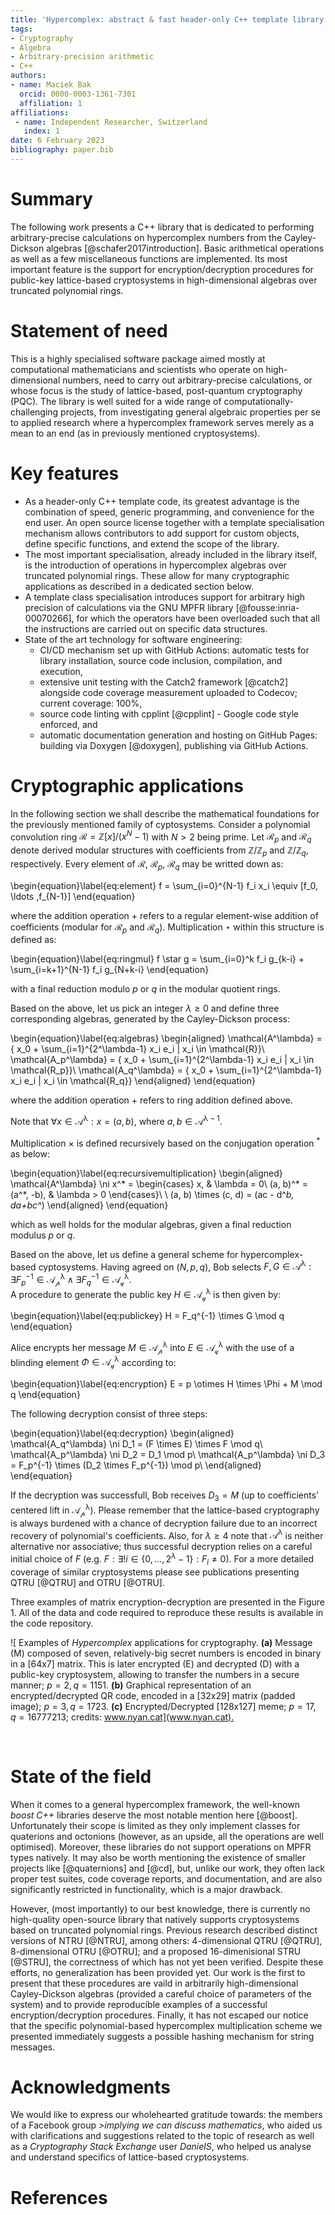 ```yaml
---
title: 'Hypercomplex: abstract & fast header-only C++ template library for lattice-based cryptosystems in high-dimensional algebras'
tags:
- Cryptography
- Algebra
- Arbitrary-precision arithmetic
- C++
authors:
- name: Maciek Bak
  orcid: 0000-0003-1361-7301
  affiliation: 1
affiliations:
 - name: Independent Researcher, Switzerland
   index: 1
date: 6 February 2023
bibliography: paper.bib
---
```


# Summary

The following work presents a C++ library that is dedicated to performing arbitrary-precise calculations on hypercomplex numbers from the Cayley-Dickson algebras [@schafer2017introduction]. Basic arithmetical operations as well as a few miscellaneous functions are implemented. 
Its most important feature is the support for encryption/decryption procedures for public-key lattice-based cryptosystems in high-dimensional algebras over truncated polynomial rings.

# Statement of need

This is a highly specialised software package aimed mostly at computational mathematicians and scientists who operate on high-dimensional numbers, need to carry out arbitrary-precise calculations, or whose focus is the study of lattice-based, post-quantum cryptography (PQC). The library is well suited for a wide range of computationally-challenging projects, from investigating general algebraic properties per se to applied research where a hypercomplex framework serves merely as a mean to an end (as in previously mentioned cryptosystems).

# Key features

- As a header-only C++ template code, its greatest advantage is the combination of speed, generic programming, and convenience for the end user. An open source license together with a template specialisation mechanism allows contributors to add support for custom objects, define specific functions, and extend the scope of the library.
- The most important specialisation, already included in the library itself, is the introduction of operations in hypercomplex algebras over truncated polynomial rings. These allow for many cryptographic applications as described in a dedicated section below. 
- A template class specialisation introduces support for arbitrary high precision of calculations via the GNU MPFR library [@fousse:inria-00070266], for which the operators have been overloaded such that all the instructions are carried out on specific data structures.
- State of the art technology for software engineering:
  - CI/CD mechanism set up with GitHub Actions: automatic tests for library installation, source code inclusion, compilation, and execution,
  - extensive unit testing with the Catch2 framework [@catch2] alongside code coverage measurement uploaded to Codecov; current coverage: 100%,
  - source code linting with cpplint [@cpplint] - Google code style enforced, and
  - automatic documentation generation and hosting on GitHub Pages: building via Doxygen [@doxygen], publishing via GitHub Actions.

# Cryptographic applications

In the following section we shall describe the mathematical foundations for the previously mentioned family of cyptosystems.
Consider a polynomial convolution ring $\mathcal{R} = \mathbb{Z}[x] / (x^N - 1)$ with $N > 2$ being prime.
Let $\mathcal{R}_p$ and $\mathcal{R}_q$ denote derived modular structures with coefficients from $\mathbb{Z}/\mathbb{Z}_p$ and $\mathbb{Z}/\mathbb{Z}_q$, respectively.
Every element of $\mathcal{R}$, $\mathcal{R}_p$, $\mathcal{R}_q$ may be writted down as:

\begin{equation}\label{eq:element}
f = \sum_{i=0}^{N-1} f_i x_i \equiv [f_0, \ldots ,f_{N-1}]
\end{equation}

where the addition operation $+$ refers to a regular element-wise addition of coefficients (modular for $\mathcal{R}_p$ and $\mathcal{R}_q$).
Multiplication $\star$ within this structure is defined as:

\begin{equation}\label{eq:ringmul}
f \star g = \sum_{i=0}^k f_i g_{k-i} + \sum_{i=k+1}^{N-1} f_i g_{N+k-i}
\end{equation}

with a final reduction modulo $p$ or $q$ in the modular quotient rings.

Based on the above, let us pick an integer $\lambda \geq 0$ and define three corresponding algebras, generated by the Cayley-Dickson process:

\begin{equation}\label{eq:algebras}
\begin{aligned}
\mathcal{A^\lambda} = \{ x_0 + \sum_{i=1}^{2^\lambda-1} x_i e_i | x_i \in \mathcal{R}\}\\
\mathcal{A_p^\lambda} = \{ x_0 + \sum_{i=1}^{2^\lambda-1} x_i e_i | x_i \in \mathcal{R_p}\}\\
\mathcal{A_q^\lambda} = \{ x_0 + \sum_{i=1}^{2^\lambda-1} x_i e_i | x_i \in \mathcal{R_q}\}
\end{aligned}
\end{equation}

where the addition operation $+$ refers to ring addition defined above.  

Note that $\forall x\in \mathcal{A^\lambda}: x = (a, b)$, where $a, b \in \mathcal{A^{\lambda-1}}$.

Multiplication $\times$ is defined recursively based on the conjugation operation $^*$ as below:

\begin{equation}\label{eq:recursivemultiplication}
\begin{aligned}
\mathcal{A^\lambda} \ni x^* =
\begin{cases}
  x, & \lambda = 0\\
  (a, b)^* = (a^*, -b), & \lambda > 0
\end{cases}\\
\\
(a, b) \times (c, d) = (ac - d^*b, da+bc^*)
\end{aligned}
\end{equation}

which as well holds for the modular algebras, given a final reduction modulus $p$ or $q$.

Based on the above, let us define a general scheme for
hypercomplex-based cyptosystems. Having agreed on $(N, p, q)$, Bob
selects $F, G \in \mathcal{A^\lambda} : \exists F_p^{-1}\in\mathcal{A_p^\lambda} \wedge \exists F_q^{-1}\in\mathcal{A_q^\lambda}$.  
A procedure to generate the public key $H\in\mathcal{A_q^\lambda}$ is then given by:

\begin{equation}\label{eq:publickey}
H = F_q^{-1} \times G \mod q
\end{equation}

Alice encrypts her message $M\in\mathcal{A_p^\lambda}$
into $E\in\mathcal{A_q^\lambda}$ with the use of a
blinding element $\Phi\in\mathcal{A_q^\lambda}$ according to:

\begin{equation}\label{eq:encryption}
E = p \otimes H \times \Phi + M \mod q
\end{equation}

The following decryption consist of three steps:

\begin{equation}\label{eq:decryption}
\begin{aligned}
\mathcal{A_q^\lambda} \ni D_1 = (F \times E) \times F \mod q\\
\mathcal{A_p^\lambda} \ni D_2 = D_1 \mod p\\
\mathcal{A_p^\lambda} \ni D_3 = F_p^{-1} \times (D_2 \times F_p^{-1}) \mod p\\
\end{aligned}
\end{equation}

If the decryption was successfull, Bob receives $D_3 = M$ (up to coefficients' centered lift in $\mathcal{A_p^\lambda}$).
Please remember that the lattice-based cryptography is always burdened with a chance of decryption failure due to an incorrect recovery of polynomial's coefficients.
Also, for $\lambda \geq 4$ note that $\mathcal{A^\lambda}$ is neither alternative
nor associative; thus successful decryption relies on a careful initial choice of $F$
(e.g. $F: \exists! i\in\{0, \ldots ,2^\lambda-1\}: F_i \neq 0$).
For a more detailed coverage of similar
cryptosystems please see publications
presenting QTRU [@QTRU] and OTRU [@OTRU].

Three examples of matrix encryption-decryption are presented in the Figure 1.
All of the data and code required to reproduce these results is available in the code repository.

![
  Examples of _Hypercomplex_ applications for cryptography.
  **(a)** Message (M) composed of seven, relatively-big
  secret numbers is encoded in binary in a [64x7] matrix.
  This is later encrypted (E) and decrypted (D) with a public-key
  cryptosystem, allowing to transfer the numbers in a secure manner;
  $p=2, q=1151$.
  **(b)** Graphical representation of an encrypted/decrypted QR code,
  encoded in a [32x29] matrix (padded image); $p=3, q=1723$.
  **(c)** Encrypted/Decrypted [128x127] meme; $p=17, q=16777213$; credits: [www.nyan.cat](www.nyan.cat).
](img/Fig1.png)

&nbsp;
&nbsp;

# State of the field

When it comes to a general hypercomplex framework, the well-known _boost C++_ libraries deserve the most notable mention here [@boost]. Unfortunately their scope is limited as they only implement classes for quaterions and octonions (however, as an upside, all the operations are well optimised). Moreover, these libraries do not support operations on MPFR types natively. It may also be worth mentioning the existence of smaller projects like [@quaternions] and [@cd], but, unlike our work, they often lack proper test suites, code coverage reports, and documentation, and are also significantly restricted in functionality, which is a major drawback.

However, (most importantly) to our best knowledge, there is currently no high-quality open-source library that natively supports cryptosystems based on truncated polynomial rings.
Previous research described distinct versions of NTRU [@NTRU], among others: 4-dimensional QTRU [@QTRU], 8-dimensional OTRU [@OTRU]; and a proposed 16-dimenisional STRU [@STRU], the correctness of which has not yet been verified.
Despite these efforts, no generalization has been provided yet.
Our work is the first to present that these procedures are vaild in arbitrarily high-dimensional Cayley-Dickson algebras (provided a careful choice of parameters of the system)
and to provide reproducible examples of a successful encryption/decryption procedures.
Finally, it has not escaped our notice that the specific polynomial-based hypercomplex multiplication scheme we presented immediately suggests a possible hashing mechanism for string messages.

# Acknowledgments

We would like to express our wholehearted gratitude towards: the members of
a Facebook group _>implying we can discuss mathematics_, who aided us
with clarifications and suggestions related to the topic of research
as well as a _Cryptography Stack Exchange_ user _DanielS_, who helped us
analyse and understand specifics of lattice-based cryptosystems.

# References


